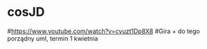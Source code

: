 # cosJD
#https://www.youtube.com/watch?v=cyuzt1Dp8X8
#Gira + do tego porządny uml, termin 1 kwietnia
